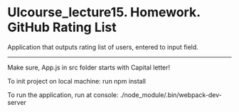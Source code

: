 # UIcourse_lecture15. Homework. GitHub Rating List
Application that outputs rating list of users, entered to input field.

--------
Make sure, App.js in src folder starts with Capital letter!

To init project on local machine: run npm install

To run the application, run at console: ./node_module/.bin/webpack-dev-server
